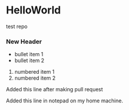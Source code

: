 # HelloWorld
test repo

### New Header
* bullet item 1
* bullet item 2

1. numbered item 1
2. numbered item 2

Added this line after making pull request

Added this line in notepad on my home machine.

